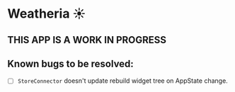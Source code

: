 # Weatheria ☀️

## THIS APP IS A WORK IN PROGRESS

## Known bugs to be resolved:

- [ ] `StoreConnector` doesn't update rebuild widget tree on AppState change.
